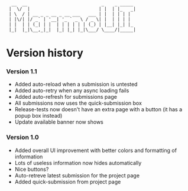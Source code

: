 ```
  __  __                            _    _ _____ 
 |  \/  |                          | |  | |_   _|
 | \  / | __ _ _ __ _ __ ___   ___ | |  | | | |  
 | |\/| |/ _` | '__| '_ ` _ \ / _ \| |  | | | |  
 | |  | | (_| | |  | | | | | | (_) | |__| |_| |_ 
 |_|  |_|\__,_|_|  |_| |_| |_|\___/ \____/|_____|

```
Version history
======

### Version 1.1
* Added auto-reload when a submission is untested
* Added auto-retry when any async loading fails
* Added auto-refresh for submissions page
* All submissions now uses the quick-submission box
* Release-tests now doesn't have an extra page with a button (it has a popup box instead)
* Update available banner now shows

### Version 1.0
* Added overall UI improvement with better colors and formatting of information
* Lots of useless information now hides automatically
* Nice buttons?
* Auto-retreve latest submission for the project page
* Added quick-submission from project page